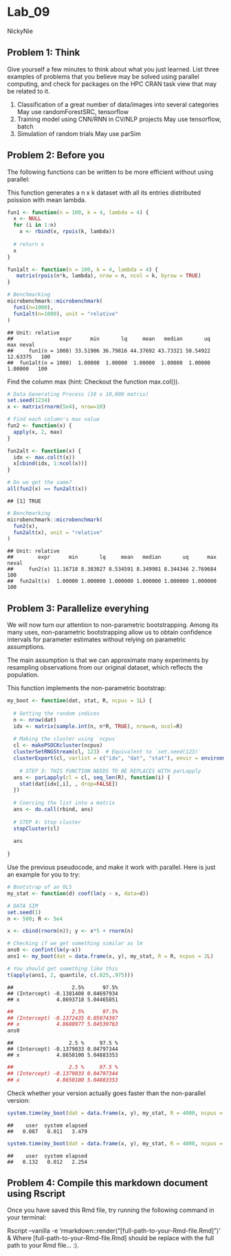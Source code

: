 Lab\_09
================
NickyNie

## Problem 1: Think

Give yourself a few minutes to think about what you just learned. List
three examples of problems that you believe may be solved using parallel
computing, and check for packages on the HPC CRAN task view that may be
related to it.

1.  Classification of a great number of data/images into several
    categories May use randomForestSRC, tensorflow
2.  Training model using CNN/RNN in CV/NLP projects May use tensorflow,
    batch
3.  Simulation of random trials May use parSim

## Problem 2: Before you

The following functions can be written to be more efficient without
using parallel:

This function generates a n x k dataset with all its entries distributed
poission with mean lambda.

``` r
fun1 <- function(n = 100, k = 4, lambda = 4) {
  x <- NULL
  for (i in 1:n)
    x <- rbind(x, rpois(k, lambda))
  
  # return x
  x
}

fun1alt <- function(n = 100, k = 4, lambda = 4) {
   matrix(rpois(n*k, lambda), nrow = n, ncol = k, byrow = TRUE)
}

# Benchmarking
microbenchmark::microbenchmark(
  fun1(n=1000),
  fun1alt(n=1000), unit = "relative"
)
```

    ## Unit: relative
    ##               expr      min       lq     mean   median       uq      max neval
    ##     fun1(n = 1000) 33.51906 36.79816 44.37692 43.73321 50.54922 12.63375   100
    ##  fun1alt(n = 1000)  1.00000  1.00000  1.00000  1.00000  1.00000  1.00000   100

Find the column max (hint: Checkout the function max.col()).

``` r
# Data Generating Process (10 x 10,000 matrix)
set.seed(1234)
x <- matrix(rnorm(5e4), nrow=10)

# Find each column's max value
fun2 <- function(x) {
  apply(x, 2, max)
}

fun2alt <- function(x) {
  idx <- max.col(t(x))  
  x[cbind(idx, 1:ncol(x))]
}

# Do we get the same?
all(fun2(x) == fun2alt(x))
```

    ## [1] TRUE

``` r
# Benchmarking
microbenchmark::microbenchmark(
  fun2(x),
  fun2alt(x), unit = "relative"
)
```

    ## Unit: relative
    ##        expr      min       lq     mean   median       uq      max neval
    ##     fun2(x) 11.16718 8.383027 8.534591 8.349981 8.344346 2.769684   100
    ##  fun2alt(x)  1.00000 1.000000 1.000000 1.000000 1.000000 1.000000   100

## Problem 3: Parallelize everyhing

We will now turn our attention to non-parametric bootstrapping. Among
its many uses, non-parametric bootstrapping allow us to obtain
confidence intervals for parameter estimates without relying on
parametric assumptions.

The main assumption is that we can approximate many experiments by
resampling observations from our original dataset, which reflects the
population.

This function implements the non-parametric bootstrap:

``` r
my_boot <- function(dat, stat, R, ncpus = 1L) {
  
  # Getting the random indices
  n <- nrow(dat)
  idx <- matrix(sample.int(n, n*R, TRUE), nrow=n, ncol=R)
 
  # Making the cluster using `ncpus`
  cl <- makePSOCKcluster(ncpus)
  clusterSetRNGStream(cl, 123)  # Equivalent to `set.seed(123)`
  clusterExport(cl, varlist = c("idx", "dat", "stat"), envir = environment())
  
    # STEP 3: THIS FUNCTION NEEDS TO BE REPLACES WITH parLapply
  ans <- parLapply(cl = cl, seq_len(R), function(i) {
    stat(dat[idx[,i], , drop=FALSE])
  })
  
  # Coercing the list into a matrix
  ans <- do.call(rbind, ans)
  
  # STEP 4: Stop cluster
  stopCluster(cl)
  
  ans
  
}
```

Use the previous pseudocode, and make it work with parallel. Here is
just an example for you to try:

``` r
# Bootstrap of an OLS
my_stat <- function(d) coef(lm(y ~ x, data=d))

# DATA SIM
set.seed(1)
n <- 500; R <- 5e4

x <- cbind(rnorm(n)); y <- x*5 + rnorm(n)

# Checking if we get something similar as lm
ans0 <- confint(lm(y~x))
ans1 <- my_boot(dat = data.frame(x, y), my_stat, R = R, ncpus = 2L)

# You should get something like this
t(apply(ans1, 2, quantile, c(.025,.975)))
```

    ##                   2.5%      97.5%
    ## (Intercept) -0.1381408 0.04697934
    ## x            4.8693718 5.04465851

``` r
##                   2.5%      97.5%
## (Intercept) -0.1372435 0.05074397
## x            4.8680977 5.04539763
ans0
```

    ##                  2.5 %     97.5 %
    ## (Intercept) -0.1379033 0.04797344
    ## x            4.8650100 5.04883353

``` r
##                  2.5 %     97.5 %
## (Intercept) -0.1379033 0.04797344
## x            4.8650100 5.04883353
```

Check whether your version actually goes faster than the non-parallel
version:

``` r
system.time(my_boot(dat = data.frame(x, y), my_stat, R = 4000, ncpus = 1L))
```

    ##    user  system elapsed 
    ##   0.087   0.011   3.479

``` r
system.time(my_boot(dat = data.frame(x, y), my_stat, R = 4000, ncpus = 2L))
```

    ##    user  system elapsed 
    ##   0.132   0.012   2.254

## Problem 4: Compile this markdown document using Rscript

Once you have saved this Rmd file, try running the following command in
your terminal:

Rscript –vanilla -e
‘rmarkdown::render(“\[full-path-to-your-Rmd-file.Rmd\]”)’ & Where
\[full-path-to-your-Rmd-file.Rmd\] should be replace with the full path
to your Rmd file… :).

